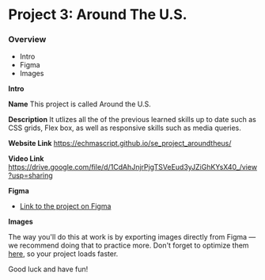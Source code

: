 # Project 3: Around The U.S.

### Overview  

* Intro  
* Figma  
* Images  
  
**Intro**
  
**Name**
This project is called Around the U.S.

**Description**
It utlizes all the of the previous learned skills up to date such as CSS grids, Flex box, as well as responsive skills such as media queries.

**Website Link**
https://echmascript.github.io/se_project_aroundtheus/


**Video Link**
https://drive.google.com/file/d/1CdAhJnjrPjgTSVeEud3yJZiGhKYsX40_/view?usp=sharing
  
**Figma**  
  
* [Link to the project on Figma](https://www.figma.com/file/ii4xxsJ0ghevUOcssTlHZv/Sprint-3%3A-Around-the-US?node-id=0%3A1)  
  
**Images**  
  
The way you'll do this at work is by exporting images directly from Figma — we recommend doing that to practice more. Don't forget to optimize them [here](https://tinypng.com/), so your project loads faster. 
  
Good luck and have fun!
